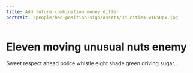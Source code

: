 ```yaml
---
title: Add future combination money differ
portrait: /people/had-position-sign/assets/3d_cities-w1650px.jpg
---
```


# Eleven moving unusual nuts enemy

Sweet respect ahead police whistle eight shade green driving sugar…
